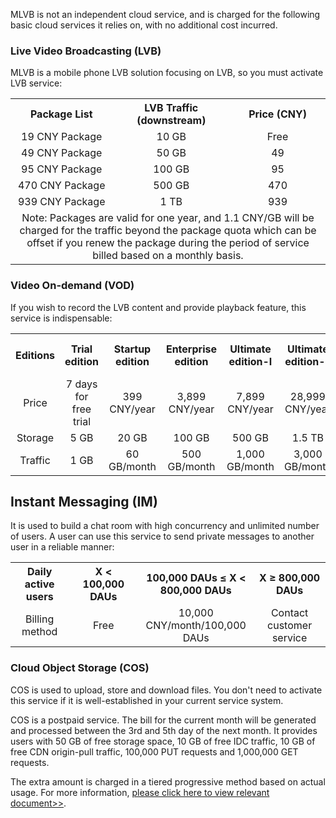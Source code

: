 ﻿MLVB is not an independent cloud service, and is charged for the following basic cloud services it relies on, with no additional cost incurred.

### Live Video Broadcasting (LVB)
MLVB is a mobile phone LVB solution focusing on LVB, so you must activate LVB service:
<table class="t" style="text-align: center;">
<tbody><tr>
<th width=250> Package List
</th><th width=250> LVB Traffic (downstream)
</th><th width=250> Price (CNY)
</th></tr>
<tr>
<td> 19 CNY Package
</td><td> 10 GB
</td><td> Free
</td></tr>
<tr>
<td> 49 CNY Package
</td><td> 50 GB
</td><td> 49
</td></tr>
<tr>
<td> 95 CNY Package
</td><td> 100 GB
</td><td> 95
</td></tr>
<tr>
<td> 470 CNY Package
</td><td> 500 GB
</td><td> 470
</td></tr>
<tr>
<td> 939 CNY Package
</td><td> 1 TB
</td><td> 939
</td></tr>
<tr>
<td colspan="3" style="text-align: center;"> Note: Packages are valid for one year, and 1.1 CNY/GB will be charged for the traffic beyond the package quota which can be offset if you renew the package during the period of service billed based on a monthly basis.
</td></tr>
</tbody></table>

### Video On-demand (VOD)
If you wish to record the LVB content and provide playback feature, this service is indispensable:
<table class="t" style="text-align: center;">
<tbody><tr>
<th width=150> Editions
</th><th width=100> Trial edition
</th><th width=100> Startup edition
</th><th width=100> Enterprise edition
</th><th width=100> Ultimate edition-I
</th><th width=100> Ultimate edition-II
</th><th width=100> Ultimate edition-III
</th></tr>
<tr>
<td> Price
</td><td> 7 days for free trial
</td><td> 399 CNY/year
</td><td> 3,899 CNY/year
</td><td> 7,899 CNY/year
</td><td> 28,999 CNY/year
</td><td> 38,999 CNY/year
</td></tr>
<tr>
<td> Storage
</td><td> 5 GB
</td><td> 20 GB
</td><td> 100 GB
</td><td> 500 GB
</td><td> 1.5 TB
</td><td> 3 TB
</td></tr>
<tr>
<td> Traffic
</td><td> 1 GB
</td><td> 60 GB/month
</td><td> 500 GB/month
</td><td> 1,000 GB/month
</td><td> 3,000 GB/month
</td><td> 5,000 GB/month
</td></tr>
</tbody></table>

## Instant Messaging (IM)
It is used to build a chat room with high concurrency and unlimited number of users. A user can use this service to send private messages to another user in a reliable manner:
<table class="t" style="text-align: center;">
<tbody><tr>
<th width=150> Daily active users
</th><th width=200> X < 100,000 DAUs
</th><th width=200> 100,000 DAUs ≤ X < 800,000 DAUs
</th><th width=200> X ≥ 800,000 DAUs
</th></tr>
<tr>
<td> Billing method
</td><td> Free
</td><td> 10,000 CNY/month/100,000 DAUs
</td><td> Contact customer service
</td></tr>
</tbody></table>

### Cloud Object Storage (COS)
COS is used to upload, store and download files. You don't need to activate this service if it is well-established in your current service system.

COS is a postpaid service. The bill for the current month will be generated and processed between the 3rd and 5th day of the next month. It provides users with 50 GB of free storage space, 10 GB of free IDC traffic, 10 GB of free CDN origin-pull traffic, 100,000 PUT requests and 1,000,000 GET requests.

The extra amount is charged in a tiered progressive method based on actual usage. For more information, [please click here to view relevant document>>](https://www.qcloud.com/document/product/430/5871).





